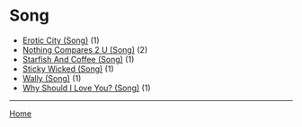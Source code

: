 # Song

  * [Erotic City (Song)](./song/erotic-city/) (1)
  * [Nothing Compares 2 U (Song)](./song/nothing-compares-2-u/) (2)
  * [Starfish And Coffee (Song)](./song/starfish-and-coffee/) (1)
  * [Sticky Wicked (Song)](./song/sticky-wicked/) (1)
  * [Wally (Song)](./song/wally/) (1)
  * [Why Should I Love You? (Song)](./song/why-should-i-love-you/) (1)

----

[Home](../)
